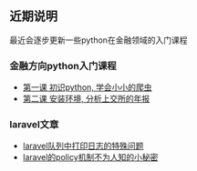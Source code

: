 ## 近期说明
最近会逐步更新一些python在金融领域的入门课程

### 金融方向python入门课程
- [第一课 初识python, 学会小小的爬虫](topic/20181108_python_lesson1.md)
- [第二课 安装环境, 分析上交所的年报](topic/20181109_python_lesson2.md)

### laravel文章

- [laravel队列中打印日志的特殊问题](topic/20170320_laravel_queue_log.md)
- [laravel的policy机制不为人知的小秘密](topic/20170630_laravel_policy_multi_param.md)
